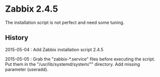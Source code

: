 # Zabbix 2.4.5

The installation script is not perfect and need some tuning.

## History
2015-05-04 : Add Zabbix installation script 2.4.5

2015-05-05 : Grab the "zabbix-*.service" files before executing the script. Put them in the "/usr/lib/systemd/system/”" directory. Add missing parameter (useradd).